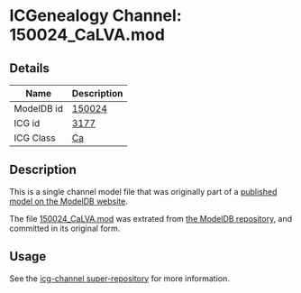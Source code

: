 # ICGenealogy Channel: 150024\_CaLVA.mod

## Details

Name | Description
---- | -----------
ModelDB id | [150024](http://senselab.med.yale.edu/ModelDB/ShowModel.cshtml?model=150024)
ICG id | [3177](http://icg.neurotheory.ox.ac.uk/channels/3/3177)
ICG Class | [Ca](http://icg.neurotheory.ox.ac.uk/channels/3)

## Description

This is a single channel model file that was originally part of a [published model on the ModelDB website](http://senselab.med.yale.edu/mModelDB/ShowModel.cshtml?model=150024).

The file [150024\_CaLVA.mod](150024_CaLVA.mod) was extrated from [the ModelDB repository](http://senselab.med.yale.edu/ModelDB/ShowModel.cshtml?model=150024), and committed in its original form.

## Usage

See the [icg-channel super-repository](https://github.com/icgenealogy/icg-channels) for more information.